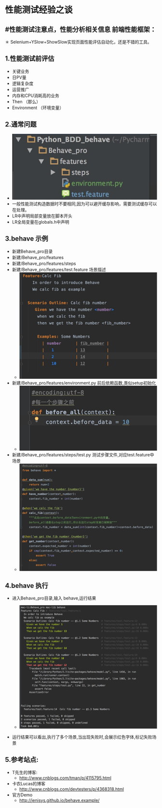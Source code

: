 # 性能测试经验之谈
#性能测试注意点，性能分析相关信息
前端性能框架：
-----
 ＊ Selenium+YSlow+ShowSlow实现页面性能评估自动化，还是不错的工具。
 
1.性能测试前评估
-----
  * 关键业务
  * 日PV量
  * 逻辑复杂度
  * 运营推广
  * 内存和CPU消耗高的业务
  * Then （那么）
  * Environment （环境变量）
  

2.通常问题
-----
  * ![feature](https://github.com/linlin547/Python_BDD_behave/blob/master/image/dir.png)
  * 一般性能测试构造数据时不要相同,因为可以避开缓存影响，需要测试缓存可以在处理。
  * LR中声明局部变量放在脚本开头
  * LR全局变量在globals.h中声明

3.behave 示例
-----
  * 新建Behave_pro目录
  * 新建/Behave_pro/features
  * 新建/Behave_pro/features/steps
  * 新建/Behave_pro/features/test.feature 场景描述
    * ![feature](https://github.com/linlin547/Python_BDD_behave/blob/master/image/feature.png)
  * 新建/Behave_pro/features/environment.py 前后依赖函数,类似setup初始化
    * ![feature](https://github.com/linlin547/Python_BDD_behave/blob/master/image/env.png)
  * 新建/Behave_pro/features/steps/test.py 测试步骤文件,对应test.feature中场景
    * ![step](https://github.com/linlin547/Python_BDD_behave/blob/master/image/step.png)

4.behave 执行
-----
  * 进入Behave_pro目录,输入 behave,运行结果
    * ![result](https://github.com/linlin547/Python_BDD_behave/blob/master/image/result.png)

  * 运行结果可以看出,执行了多个场景,当出现失败时,会展示红色字体,标记失败场景

5.参考站点:
-----
  * T先生的博客:
    * http://www.cnblogs.com/tman/p/4115795.html
  * 卡农Lucas的博客
    * http://www.cnblogs.com/devtesters/p/4368318.html
  * 官方Demo
    * http://jenisys.github.io/behave.example/

